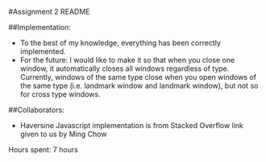 #Assignment 2 README

##Implementation:
* To the best of my knowledge, everything has been correctly implemented.
* For the future: I would like to make it so that when you close one window, it
automatically closes all windows regardless of type. Currently, windows of
the same type close when you open windows of the same type (i.e. landmark window
and landmark window), but not so for cross type windows.

##Collaborators:
* Haversine Javascript implementation is from Stacked Overflow link given to us
by Ming Chow

Hours spent: 7 hours